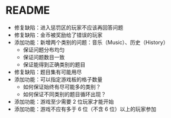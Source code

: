 # README

- 修复缺陷：进入惩罚区的玩家不应该再回答问题
- 修复缺陷：金币被奖励给了错误的玩家
- 添加功能：新增两个类别的问题：音乐（Music）、历史（History）
  - 保证问题分布均匀
  - 保证问题数目一致
  - 保证能得到正确类别的题目
- 修复缺陷：题目集有可能用尽
- 添加功能：可以指定游戏板的格子数量
  - 如何保证始终有尽可能多的类别？
  - 如何保证不同类别的题目循环出现？
- 添加功能：游戏至少需要 2 位玩家才能开始
- 添加功能：游戏不应有多于 6 位（不含 6 位）以上的玩家参加
